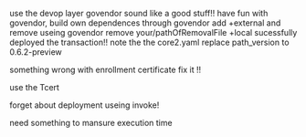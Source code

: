 use the devop layer
govendor sound like a good stuff!!
have fun with govendor, build own dependences through govendor add +external and remove useing govendor remove your/pathOfRemovalFile +local
sucessfully deployed the transaction!!
note the the core2.yaml replace path_version to 0.6.2-preview

something wrong with enrollment certificate  fix it !!

use the Tcert

forget about deployment
useing invoke!

need something to mansure execution time
